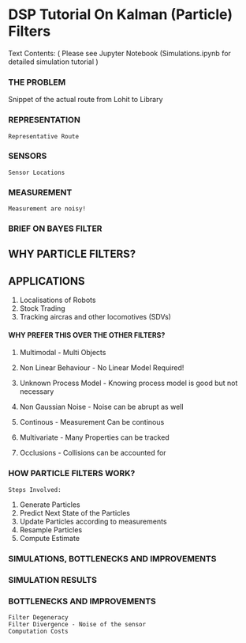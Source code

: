 # DSP Tutorial On Kalman (Particle) Filters
Text Contents:  ( Please see Jupyter Notebook (Simulations.ipynb for detailed simulation tutorial ) 
### THE PROBLEM


Snippet of the actual route from Lohit to Library


### REPRESENTATION

```
Representative Route
```

### SENSORS

```
Sensor Locations
```

### MEASUREMENT

```
Measurement are noisy!
```

### BRIEF ON BAYES FILTER


## WHY PARTICLE FILTERS?

## APPLICATIONS

1. Localisations of Robots
2. Stock Trading
3. Tracking aircras and other locomotives (SDVs)

#### WHY PREFER THIS OVER THE OTHER FILTERS?

1. Multimodal - Multi Objects
2. Non Linear Behaviour - No Linear Model Required!

3. Unknown Process Model - Knowing process model is
good but not necessary
4. Non Gaussian Noise - Noise can be abrupt as well

5. Continous - Measurement Can be continous
6. Multivariate - Many Properties can be tracked

7. Occlusions - Collisions can be accounted for


### HOW PARTICLE FILTERS WORK?

```
Steps Involved:
```
1. Generate Particles
2. Predict Next State of the Particles
3. Update Particles according to measurements
4. Resample Particles
5. Compute Estimate

### SIMULATIONS, BOTTLENECKS AND IMPROVEMENTS
### SIMULATION RESULTS
### BOTTLENECKS AND IMPROVEMENTS
```
Filter Degeneracy
Filter Divergence - Noise of the sensor
Computation Costs
```



